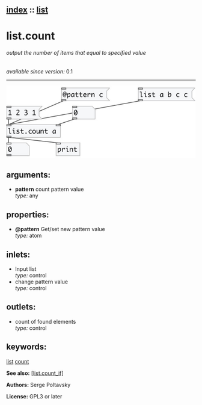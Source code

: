 [index](index.html) :: [list](category_list.html)
---

# list.count

###### output the number of items that equal to specified value

*available since version:* 0.1

---




[![example](../examples/img/list.count.jpg)](../examples/pd/list.count.pd)



## arguments:

* **pattern**
count pattern value<br>
_type:_ any<br>





## properties:

* **@pattern** 
Get/set new pattern value<br>
_type:_ atom<br>



## inlets:

* Input list<br>
_type:_ control
* change pattern value<br>
_type:_ control



## outlets:

* count of found elements<br>
_type:_ control



## keywords:

[list](keywords/list.html)
[count](keywords/count.html)



**See also:**
[\[list.count_if\]](list.count_if.html)




**Authors:** Serge Poltavsky




**License:** GPL3 or later






